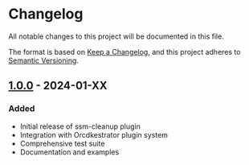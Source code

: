 # Changelog

All notable changes to this project will be documented in this file.

The format is based on [Keep a Changelog](https://keepachangelog.com/en/1.0.0/),
and this project adheres to [Semantic Versioning](https://semver.org/spec/v2.0.0.html).

## [1.0.0] - 2024-01-XX

### Added
- Initial release of ssm-cleanup plugin
- Integration with Orcdkestrator plugin system
- Comprehensive test suite
- Documentation and examples

[1.0.0]: https://github.com/orcdkestrator/orcdk-plugin-ssm-cleanup/releases/tag/v1.0.0
